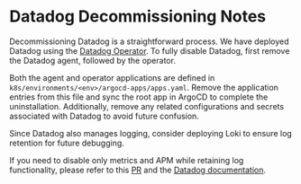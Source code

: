 # Datadog Decommissioning Notes

Decommissioning Datadog is a straightforward process. We have deployed Datadog using the [Datadog Operator](https://docs.datadoghq.com/containers/datadog_operator/). To fully disable Datadog, first remove the Datadog agent, followed by the operator.

Both the agent and operator applications are defined in `k8s/environments/<env>/argocd-apps/apps.yaml`. Remove the application entries from this file and sync the root app in ArgoCD to complete the uninstallation. Additionally, remove any related configurations and secrets associated with Datadog to avoid future confusion.

Since Datadog also manages logging, consider deploying Loki to ensure log retention for future debugging.

If you need to disable only metrics and APM while retaining log functionality, please refer to this [PR](https://github.com/simpledotorg/container-deployment/pull/170) and the [Datadog documentation](https://docs.datadoghq.com/logs/guide/how-to-set-up-only-logs/?tab=kubernetes).
